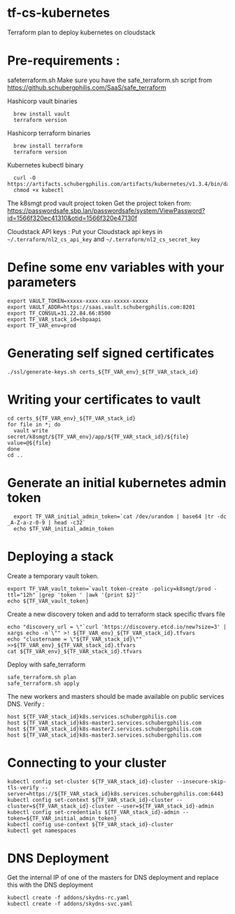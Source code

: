 # tf-cs-kubernetes
Terraform plan to deploy kubernetes on cloudstack

# Pre-requirements  :

safeterraform.sh
  Make sure you have the safe_terraform.sh script from https://github.schubergphilis.com/SaaS/safe_terraform

Hashicorp vault binaries
```  
  brew install vault
  terraform version
```

Hashicorp terraform binaries
```  
  brew install terraform
  terraform version
```

Kubernetes kubectl binary
```
  curl -O https://artifacts.schubergphilis.com/artifacts/kubernetes/v1.3.4/bin/darwin/amd64/kubectl
  chmod +x kubectl
```

The k8smgt prod vault project token
  Get the project token from: https://passwordsafe.sbp.lan/passwordsafe/system/ViewPassword?id=1566f320ec41310&otid=1566f320e47130f

Cloudstack API keys : 
  Put your Cloudstack api keys in `~/.terraform/nl2_cs_api_key` and `~/.terraform/nl2_cs_secret_key`

# Define some env variables with your parameters
```
export VAULT_TOKEN=xxxxx-xxxx-xxx-xxxxx-xxxxx
export VAULT_ADDR=https://saas.vault.schubergphilis.com:8201
export TF_CONSUL=31.22.84.66:8500
export TF_VAR_stack_id=sbpaapi
export TF_VAR_env=prod
```
# Generating self signed certificates
```
./ssl/generate-keys.sh certs_${TF_VAR_env}_${TF_VAR_stack_id}
```

# Writing your certificates to vault
```
cd certs_${TF_VAR_env}_${TF_VAR_stack_id}
for file in *; do 
  vault write secret/k8smgt/${TF_VAR_env}/app/${TF_VAR_stack_id}/${file} value=@${file}
done
cd ..
```

# Generate an initial kubernetes admin token 
```
  export TF_VAR_initial_admin_token=`cat /dev/urandom | base64 |tr -dc _A-Z-a-z-0-9 | head -c32`
  echo $TF_VAR_initial_admin_token
```

# Deploying a stack
Create a temporary vault token. 
```
export TF_VAR_vault_token=`vault token-create -policy=k8smgt/prod -ttl="12h" |grep 'token ' |awk '{print $2}'`
echo ${TF_VAR_vault_token}
```

Create a new discovery token and add to terraform stack specific tfvars file
```
echo "discovery_url = \"`curl 'https://discovery.etcd.io/new?size=3' | xargs echo -n`\"" >! ${TF_VAR_env}_${TF_VAR_stack_id}.tfvars
echo "clustername = \"${TF_VAR_stack_id}\"" >>${TF_VAR_env}_${TF_VAR_stack_id}.tfvars
cat ${TF_VAR_env}_${TF_VAR_stack_id}.tfvars
```

Deploy with safe_terraform
```
safe_terraform.sh plan 
safe_terraform.sh apply
```

The new workers and masters should be made available on public services DNS. Verify :
```
host ${TF_VAR_stack_id}k8s.services.schubergphilis.com
host ${TF_VAR_stack_id}k8s-master1.services.schubergphilis.com
host ${TF_VAR_stack_id}k8s-master2.services.schubergphilis.com
host ${TF_VAR_stack_id}k8s-master3.services.schubergphilis.com
```

# Connecting to your cluster
```
kubectl config set-cluster ${TF_VAR_stack_id}-cluster --insecure-skip-tls-verify --server=https://${TF_VAR_stack_id}k8s.services.schubergphilis.com:6443
kubectl config set-context ${TF_VAR_stack_id}-cluster --cluster=${TF_VAR_stack_id}-cluster --user=${TF_VAR_stack_id}-admin
kubectl config set-credentials ${TF_VAR_stack_id}-admin --token=${TF_VAR_initial_admin_token}
kubectl config use-context ${TF_VAR_stack_id}-cluster
kubectl get namespaces
```

# DNS Deployment
Get the internal IP of one of the masters for DNS deployment and replace this with the DNS deployment
```
kubectl create -f addons/skydns-rc.yaml
kubectl create -f addons/skydns-svc.yaml
```

